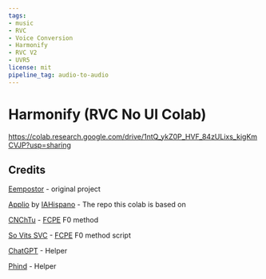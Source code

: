 ```yaml
---
tags:
- music
- RVC
- Voice Conversion
- Harmonify
- RVC V2
- UVR5
license: mit
pipeline_tag: audio-to-audio
---
```

# **Harmonify (RVC No UI Colab)**
https://colab.research.google.com/drive/1ntQ_ykZ0P_HVF_84zULixs_kigKmCVJP?usp=sharing

## **Credits**



[Eempostor](https://discordapp.com/users/818050831034613771) - original project


[Applio](https://github.com/IAHispano/Applio-RVC-Fork) by [IAHispano](https://github.com/IAHispano) - The repo this colab is based on

[CNChTu](https://github.com/CNChTu) - [FCPE](https://github.com/CNChTu/FCPE) F0 method

[So Vits SVC](https://github.com/svc-develop-team/so-vits-svc) - [FCPE](https://github.com/CNChTu/FCPE) F0 method script

[ChatGPT](https://chat.openai.com/) - Helper

[Phind](https://www.phind.com/) - Helper

